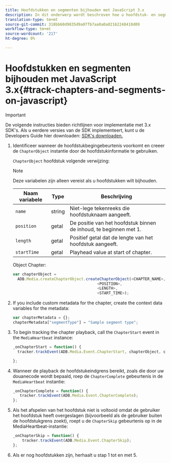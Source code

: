 ```yaml
---
title: Hoofdstukken en segmenten bijhouden met JavaScript 3.x
description: In dit onderwerp wordt beschreven hoe u hoofdstuk- en segmenttracering implementeert met de Media SDK in browser-apps (JS).
translation-type: tm+mt
source-git-commit: 318bb60d9835d9a07fb7aa0a0a02162248410d09
workflow-type: tm+mt
source-wordcount: '217'
ht-degree: 0%

---
```



# Hoofdstukken en segmenten bijhouden met JavaScript 3.x{#track-chapters-and-segments-on-javascript}

>[!IMPORTANT]
>
>De volgende instructies bieden richtlijnen voor implementatie met 3.x SDK&#39;s. Als u eerdere versies van de SDK implementeert, kunt u de Developers Guide hier downloaden: [SDK&#39;s downloaden.](/help/sdk-implement/download-sdks.md)

1. Identificeer wanneer de hoofdstukbegingebeurtenis voorkomt en creeer de `ChapterObject` instantie door de hoofdstukinformatie te gebruiken.

   `ChapterObject` hoofdstuk volgende verwijzing:

   >[!NOTE]
   >
   >Deze variabelen zijn alleen vereist als u hoofdstukken wilt bijhouden.

   | Naam variabele | Type | Beschrijving |
   | --- | --- | --- |
   | `name` | string | Niet-lege tekenreeks die hoofdstuknaam aangeeft. |
   | `position` | getal | De positie van het hoofdstuk binnen de inhoud, te beginnen met 1. |
   | `length` | getal | Positief getal dat de lengte van het hoofdstuk aangeeft. |
   | `startTime` | getal | Playhead value at start of chapter. |

   Object Chapter:

   ```js
   var chapterObject =
     ADB.Media.createChapterObject.createChapterObject(<CHAPTER_NAME>,
                                        <POSITION>,
                                        <LENGTH>,
                                        <START_TIME>);
   ```

1. If you include custom metadata for the chapter, create the context data variables for the metadata:

   ```js
   var chapterMetadata = {};
   chapterMetadata["segmentType"] = "Sample segment type";
   ```

1. To begin tracking the chapter playback, call the `ChapterStart` event in the `MediaHeartbeat` instance:

   ```js
   _onChapterStart = function() {
     tracker.trackEvent(ADB.Media.Event.ChapterStart, chapterObject, chapterMetadata);
   
   };
   ```

1. Wanneer de playback de hoofdstukeindgrens bereikt, zoals die door uw douanecode wordt bepaald, roep de `ChapterComplete` gebeurtenis in de `MediaHeartbeat` instantie:

   ```js
   _onChapterComplete = function() {
      tracker.trackEvent(ADB.Media.Event.ChapterComplete);
   };
   ```

1. Als het afspelen van het hoofdstuk niet is voltooid omdat de gebruiker het hoofdstuk heeft overgeslagen (bijvoorbeeld als de gebruiker buiten de hoofdstukgrens zoekt), roept u de `ChapterSkip` gebeurtenis op in de MediaHeartbeat-instantie:

   ```js
   _onChapterSkip = function() {
       tracker.trackEvent(ADB.Media.Event.ChapterSkip);
   };
   ```

1. Als er nog hoofdstukken zijn, herhaalt u stap 1 tot en met 5.
